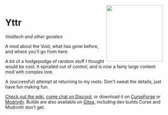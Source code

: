 <img src="docs/img/logo.png" align="right" width="180px"/>

# Yttr
*Voidtech and other goodies*

A mod about the Void, what has gone before, and where you'll go from here.

A bit of a hodgepodge of random stuff I thought would be cool. It spiralled out of control, and is
now a fairly large content mod with complex lore.

A (successful) attempt at returning to my roots. Don't sweat the details, just have fun making fun.

[Check out the wiki](https://unascribed.com/yttr), [come chat on Discord](https://discord.gg/8WBauq2eYK),
or download it on [CurseForge](https://www.curseforge.com/minecraft/mc-mods/yttr) or [Modrinth](https://modrinth.com/mod/yttr).
Builds are also available on [Gitea](https://git.sleeping.town/unascribed/Yttr/releases), including
dev builds Curse and Modrinth don't get.

